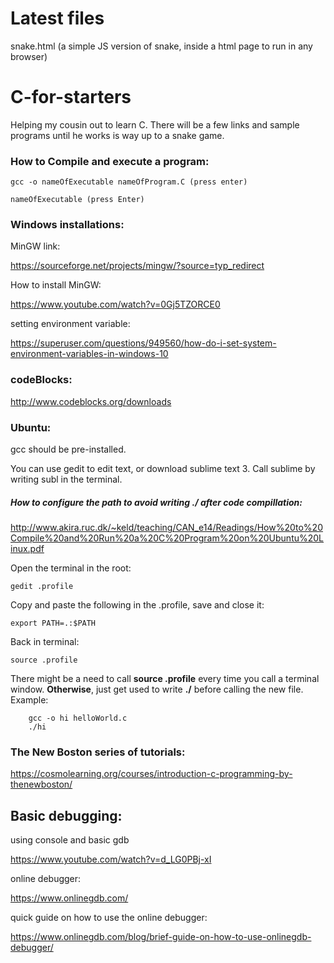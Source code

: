 # Latest files
snake.html (a simple JS version of snake, inside a html page to run in any browser)

# C-for-starters
Helping my cousin out to learn C. There will be a few links and sample programs until he works is way up to a snake game.

### How to Compile and execute a program: 

    gcc -o nameOfExecutable nameOfProgram.C (press enter)

    nameOfExecutable (press Enter)


### Windows installations:

MinGW link: 
  
  https://sourceforge.net/projects/mingw/?source=typ_redirect

How to install MinGW: 
  
  https://www.youtube.com/watch?v=0Gj5TZORCE0

setting environment variable: 
  
  https://superuser.com/questions/949560/how-do-i-set-system-environment-variables-in-windows-10



### codeBlocks:


http://www.codeblocks.org/downloads



### Ubuntu:

gcc should be pre-installed.

You can use gedit to edit text, or download sublime text 3. Call sublime by writing subl in the terminal.

##### How to configure the path to avoid writing ./ after code compillation:


http://www.akira.ruc.dk/~keld/teaching/CAN_e14/Readings/How%20to%20Compile%20and%20Run%20a%20C%20Program%20on%20Ubuntu%20Linux.pdf


Open the terminal in the root:

    gedit .profile


Copy and paste the following in the .profile, save and close it:

    export PATH=.:$PATH


Back in terminal:

    source .profile
    
    
There might be a need to call __source .profile__ every time  you call a terminal window. __Otherwise__, just get used to write __./__ before calling the new file. Example:
        
        gcc -o hi helloWorld.c
        ./hi



### The New Boston series of tutorials:


https://cosmolearning.org/courses/introduction-c-programming-by-thenewboston/



## Basic debugging:

using console and basic gdb 

https://www.youtube.com/watch?v=d_LG0PBj-xI



online debugger:

https://www.onlinegdb.com/



quick guide on how to use the online debugger:

https://www.onlinegdb.com/blog/brief-guide-on-how-to-use-onlinegdb-debugger/
